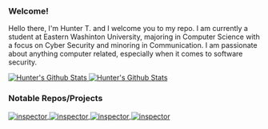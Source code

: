 ### Welcome!

Hello there, I'm Hunter T. and I welcome you to my repo. I am currently a student at Eastern Washinton University, majoring in Computer Science with a focus on Cyber Security and minoring in Communication. I am passionate about anything computer related, especially when it comes to software security. 

<a href="https://github.com/anuraghazra/github-readme-stats">
  <img src="https://github-readme-stats.strangeranger.vercel.app/api?username=StrangeRanger&show_icons=true&theme=material-palenight&count_private=true&hide_title=true" alt="Hunter's Github Stats" />
</a>
<a href="https://github.com/anuraghazra/github-readme-stats">
  <img src="https://github-readme-stats.strangeranger.vercel.app/api/top-langs/?username=StrangeRanger&layout=compact&theme=material-palenight" alt="Hunter's Github Stats" />
</a>

### Notable Repos/Projects

<a href="https://github.com/StrangeRanger/linux-security-scripts">
  <image align="center" src="https://github-readme-stats.strangeranger.vercel.app/api/pin/?username=StrangeRanger&repo=linux-security-scripts&theme=material-palenight" alt="inspector" />
</a>
<a href="https://github.com/StrangeRanger/macos-security-scripts">
  <image align="center" src="https://github-readme-stats.strangeranger.vercel.app/api/pin/?username=StrangeRanger&repo=macos-security-scripts&theme=material-palenight" alt="inspector" />
</a>
<a href="https://github.com/StrangeRanger/inspector">
  <image align="center" src="https://github-readme-stats.strangeranger.vercel.app/api/pin/?username=StrangeRanger&repo=inspector&theme=material-palenight" alt="inspector" />
</a>
<a href="https://github.com/StrangeRanger/string-permutation">
  <image align="center" src="https://github-readme-stats.strangeranger.vercel.app/api/pin/?username=StrangeRanger&repo=string-permutation&theme=material-palenight" alt="inspector" />
</a>
